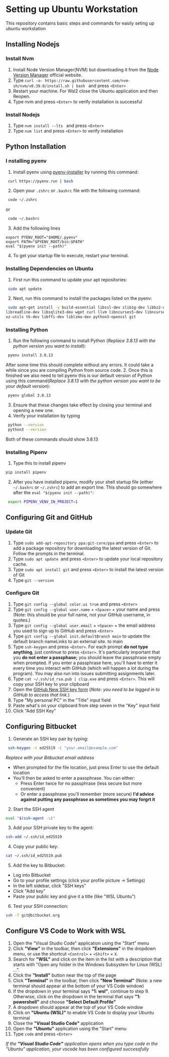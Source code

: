 # Setting up Ubuntu Workstation 

This repository contains basic steps and commands for easily seting up ubuntu workstation


## Installing Nodejs
### Install Nvm
1. Install Node Version Manager(NVM) but downloading it from the [Node Version Manager]( https://nodejs.org/en/download/package-manager/current ) official website.
2. Type ```curl -o- https://raw.githubusercontent.com/nvm-sh/nvm/v0.39.0/install.sh | bash ``` and press ```<Enter> ```
3. Restart your machine. For Wsl2 close the Ubuntu application and then Reopen.
4. Type nvm and press ``<Enter>`` to verify installation is successful

### Install Nodejs
1. Type ``nvm install --lts `` and press ``<Enter>``
2. Type ``nvm list`` and press ``<Enter>`` to verify installation


## Python Installation

### I nstalling pyenv
1. Install pyenv using [pyenv-installer](https://github.com/pyenv/pyenv-installer) by running this command:
```bash
 curl https://pyenv.run | bash
```
2. Open your `.zshrc` or `.bashrc` file with the following command:
```bash
 code ~/.zshrc
```
or 
```bash
 code ~/.bashrc
```
3. Add the following lines
```
export PYENV_ROOT="$HOME/.pyenv"
export PATH="$PYENV_ROOT/bin:$PATH"
eval "$(pyenv init --path)"
```
4. To get your startup file to execute, restart your terminal.

### Installing Dependencies on Ubuntu
1. First run this command to update your apt repositories:
```bash
 sudo apt update
```
2. Next, run this command to install the packages listed on the pyenv:
```bash
 sudo apt-get install -y build-essential libssl-dev zlib1g-dev libbz2-dev \
libreadline-dev libsqlite3-dev wget curl llvm libncurses5-dev libncursesw5-dev \
xz-utils tk-dev libffi-dev liblzma-dev python3-openssl git
 ```

### Installing Python
1. Run the following command to install Python (*Replace 3.8.13 with the python version you want to install*):
```bash
 pyenv install 3.8.13
```
After some time this should complete without any errors. It could take a while since you are compiling Python from source code.
2. Once this is finished we also need to tell pyenv this is our default version of Python using this command(*Replace 3.8.13 with the python version you want to be your default version*):
```bash
 pyenv global 3.8.13
```
3. Ensure that these changes take effect by closing your terminal and opening a new one.
4. Verify your installation by typing
```bash
 python --version
 python3 --version
```
Both of these commands should show 3.8.13

### Installing Pipenv 
1. Type this to install pipenv
```bash
pip install pipenv
```
2. After you have installed pipenv, modify your shell startup file (either `~/.bashrc` or `~/.zshrc`) to add an export line. This should go somewhere after the `eval "$(pyenv init --path)"`:
```bash
 export PIPENV_VENV_IN_PROJECT=1
 ```

## Configuring Git and GitHub

### Update Git
1. Type ```sudo add-apt-repository ppa:git-core/ppa``` and press ``<Enter>`` to add a package repository for downloading the latest version of Git. Follow the prompts in the terminal.
2. Type ``sudo apt update ``and press ``<Enter>`` to update your local repository cache.
3. Type ``sudo apt install git`` and press ``<Enter>`` to install the latest version of Git
4. Type ``git --version``

### Configure Git
1. Type ``git config --global color.ui true`` and press ``<Enter>``
2. Type ``git config --global user.name`` + ``<Space>`` + your name and press <Enter> (Note: this should be your full name, not your GitHub username, in quotes.)
3. Type ``git config --global user.email`` + ``<Space>`` + the email address you used to sign up to GitHub and press `<Enter>`
4. Type `git config --global init.defaultBranch main` to update the default branch nameLinks to an external site. to main
5. Type `ssh-keygen` and press `<Enter>`. For each prompt **do not type anything**, just continue to press `<Enter>`. It's particularly important that you **do not enter a passphase;** you should leave the passphrase empty when prompted. If you enter a passphrase here, you'll have to enter it every time you interact with GitHub (which will happen a lot during the program). You may also run into issues submitting assignments later.
6. Type `cat ~/.ssh/id_rsa.pub | clip.exe` and press `<Enter>`. This will copy your SSH key to your clipboard
7. Open the [GitHub New SSH key form](https://github.com/settings/ssh/newLinks) (*Note: you need to be logged in to GitHub to access that link.*)
8. Type "My personal PC" in the "Title" input field
9. Paste what's on your clipboard from step seven in the "Key" input field
10. Click "Add SSH Key"

## Configuring Bitbucket
1. Generate an SSH key pair by typing:
```bash
 ssh-keygen -t ed25519 -C "your.email@example.com"
```
*Replace with your Bitbucket email address*
- When prompted for the file location, just press Enter to use the default location
- You'll then be asked to enter a passphrase. You can either:
    - Press Enter twice for no passphrase (less secure but more convenient)
    - Or enter a passphrase you'll remember (more secure)
    **I'd advice against putting any passphrase as sometimes you may forgrt it**
2. Start the SSH agent
```bash
eval "$(ssh-agent -s)"
```
3. Add your SSH private key to the agent:
```bash
ssh-add ~/.ssh/id_ed25519
```
4. Copy your public key:
```bash
cat ~/.ssh/id_ed25519.pub
```
5. Add the key to Bitbucket:
- Log into Bitbucket
- Go to your profile settings (click your profile picture → Settings)
- In the left sidebar, click "SSH keys"
- Click "Add key"
- Paste your public key and give it a title (like "WSL Ubuntu")
6. Test your SSH connection:
```bash
ssh -T git@bitbucket.org
```

## **Configure VS Code to Work with WSL**
1. Open the "Visual Studio Code" application using the "Start" menu
2. Click **"View"** in the toolbar, then click **"Extensions"** in the dropdown menu, or use the shortcut `<Control>` + `<Shift>` + `X`.
3. Search for **"WSL"** and click on the item in the list with a description that starts with "Open any folder in the Windows Subsystem for Linux (WSL) …".
4. Click the **"Install"** button near the top of the page
5. Click **"Terminal"** in the toolbar, then click **"New Terminal"** (Note: a new terminal should appear at the bottom of your VS Code window)
6. If the dropdown in your terminal says **"1: wsl"**, continue to step 9. Otherwise, click on the dropdown in the terminal that says **"1: powershell"** and choose **"Select Default Profile"**
7. A dropdown should appear at the top of your VS Code window
8. Click on **"Ubuntu (WSL)"** to enable VS Code to display your Ubuntu terminal
9. Close the **"Visual Studio Code"** application
10. Open the **"Ubuntu"** application using the "Start" menu
11. Type ``code`` and press `<Enter>`

*If the **"Visual Studio Code"** application opens when you type code in the "Ubuntu" application, your vscode has been configured successfully*


